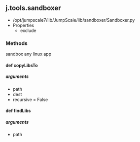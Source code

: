 ## j.tools.sandboxer

- /opt/jumpscale7/lib/JumpScale/lib/sandboxer/Sandboxer.py
- Properties
    - exclude

### Methods

sandbox any linux app

#### def copyLibsTo 

##### arguments

- path
- dest
- recursive = False

#### def findLibs 

##### arguments

- path

